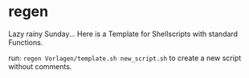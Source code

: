 # regen
Lazy rainy Sunday...
Here is a Template for Shellscripts with standard Functions.

run:
`regen Vorlagen/template.sh new_script.sh`
to create a new script without comments.
